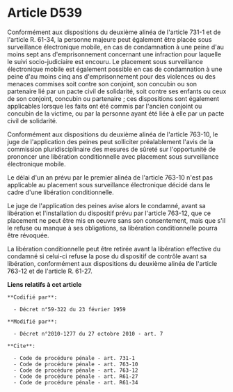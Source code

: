 # Article D539

Conformément aux dispositions du deuxième alinéa de l'article 731-1 et de l'article R. 61-34, la personne majeure peut
également être placée sous surveillance électronique mobile, en cas de condamnation à une peine d'au moins sept ans
d'emprisonnement concernant une infraction pour laquelle le suivi socio-judiciaire est encouru. Le placement sous
surveillance électronique mobile est également possible en cas de condamnation à une peine d'au moins cinq ans
d'emprisonnement pour des violences ou des menaces commises soit contre son conjoint, son concubin ou son partenaire lié par
un pacte civil de solidarité, soit contre ses enfants ou ceux de son conjoint, concubin ou partenaire ; ces dispositions sont
également applicables lorsque les faits ont été commis par l'ancien conjoint ou concubin de la victime, ou par la personne
ayant été liée à elle par un pacte civil de solidarité. 

Conformément aux dispositions du deuxième alinéa de l'article 763-10, le juge de l'application des peines peut solliciter
préalablement l'avis de la commission pluridisciplinaire des mesures de sûreté sur l'opportunité de prononcer une libération
conditionnelle avec placement sous surveillance électronique mobile. 

Le délai d'un an prévu par le premier alinéa de l'article 763-10 n'est pas applicable au placement sous surveillance
électronique décidé dans le cadre d'une libération conditionnelle. 

Le juge de l'application des peines avise alors le condamné, avant sa libération et l'installation du dispositif prévu par
l'article 763-12, que ce placement ne peut être mis en oeuvre sans son consentement, mais que s'il le refuse ou manque à ses
obligations, sa libération conditionnelle pourra être révoquée. 

La libération conditionnelle peut être retirée avant la libération effective du condamné si celui-ci refuse la pose du
dispositif de contrôle avant sa libération, conformément aux dispositions du deuxième alinéa de l'article 763-12 et de
l'article R. 61-27.

**Liens relatifs à cet article**

	**Codifié par**:

	  - Décret n°59-322 du 23 février 1959

	**Modifié par**:

	  - Décret n°2010-1277 du 27 octobre 2010 - art. 7

	**Cite**:

	  - Code de procédure pénale - art. 731-1
	  - Code de procédure pénale - art. 763-10
	  - Code de procédure pénale - art. 763-12
	  - Code de procédure pénale - art. R61-27
	  - Code de procédure pénale - art. R61-34
